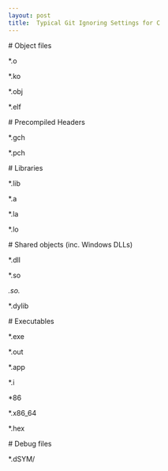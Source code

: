 ```yaml
---
layout: post
title:  Typical Git Ignoring Settings for C
---
```




\# Object files

*.o

*.ko

*.obj

*.elf


\# Precompiled Headers

*.gch

*.pch


\# Libraries

*.lib

*.a

*.la

*.lo


\# Shared objects (inc. Windows DLLs)

*.dll

*.so

*.so.*

*.dylib


\# Executables

*.exe

*.out

*.app

*.i

*86

*.x86_64

*.hex

\# Debug files

*.dSYM/